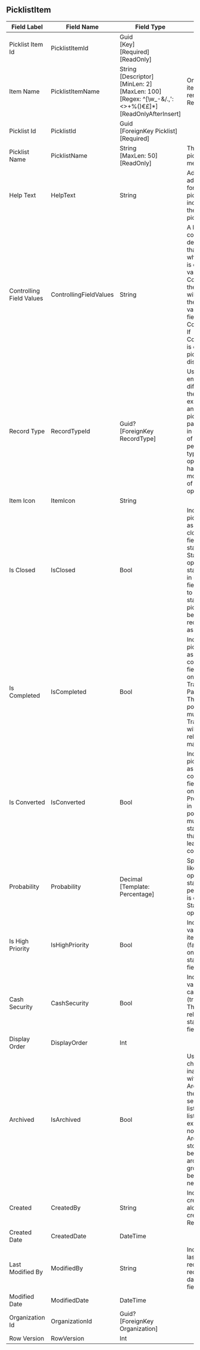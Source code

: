 # 


## PicklistItem
| Field Label | Field Name | Field Type | Description |  
| ---- | ---- | ---- | ---- |  
| Picklist Item Id | PicklistItemId | Guid<br/>  [Key]<br/>  [Required]<br/>  [ReadOnly] |  |  
| Item Name | PicklistItemName | String<br/>  [Descriptor]<br/>  [MinLen: 2]<br/>  [MaxLen: 100]<br/>  [Regex: ^[\w_\-&/.,':<>+%()$€£ ]*$]<br/>  [ReadOnlyAfterInsert] | Once created, picklist items can only be renamed with the Rename menu option.  |  
| Picklist Id | PicklistId | Guid<br/>  [ForeignKey Picklist]<br/>  [Required] |  |  
| Picklist Name | PicklistName | String<br/>  [MaxLen: 50]<br/>  [ReadOnly] | The name of the picklist this item is a member of.  |  
| Help Text | HelpText | String | Admins can add additional information for their users on a picklist item here and include guidance on the correct use of picklist items.  |  
| Controlling Field Values | ControllingFieldValues | String | A list of values in the controlling field for dependent picklists that determine whether a picklist item is displayed. If any value is specified in ControllingFieldValues, then this picklist item will only be visible if the fully specified value of the controlling field occurs in ControllingFieldValues. If ControllingFieldValues is empty, then all picklist items will be displayed.  |  
| Record Type | RecordTypeId | Guid?<br/>  [ForeignKey RecordType] | Use record types to enable different different picklists for the same field. For example, you can link an opportunity stage picklist item to a particular record type in order to tailer the list of stages that appears per opportunity record type. Corporate opportunities can then have a longer and more complex series of stages than SMB opportunities.  |  
| Item Icon | ItemIcon | String |  |  
| Is Closed | IsClosed | Bool | Indicates whether this picklist value is associated with a closed status. This field is relevant for the standard Opportunity Stage field in opportunities and the standard Status field in cases and tasks. It field makes it possible to have multiple stages and status picklist items that will be lead to the relevant record being marked as closed.  |  
| Is Completed | IsCompleted | Bool | Indicates whether this picklist value is associated with a completed status. This field is relevant for only the standard TransferStage field in PackControl.Transfer. This field makes it possible to have multiple different Transfer Stages that will be lead to the relevant record being marked as completed.  |  
| Is Converted | IsConverted | Bool | Indicates whether this picklist value is associated with a converted status. This field is relevant for only the standard Prospect Status field in Leads and makes it possible to have multiple Prospect status picklist items that will be cause a lead to be marked as converted.  |  
| Probability | Probability | Decimal<br/>  [Template: Percentage] | Specifies the likelihood that opportunity will close stated as a percentage. This field is only relevant for the Stage field in opportunities.  |  
| Is High Priority | IsHighPriority | Bool | Indicates whether this value is a high priority item (true), or not (false). This field is only relevant for the standard TaskPriority field in Activities.  |  
| Cash Security | CashSecurity | Bool | Indicates whether this value is considered a cash security item (true), or not (false). This field is only relevant for the standard SecurityType field in Securities.  |  
| Display Order | DisplayOrder | Int |  |  
| Archived | IsArchived | Bool | Use the Archive checkbox to hide inactive records without deleting them. Archiving will prevent them from being selected in dropdown lists or appearing on list pages. Usage in existing records will not be affected. Archived records are stored indefinitely and be viewed in the archived items app group where they can be unarchived if needed again.  |  
| Created | CreatedBy | String | Indicates the user who created the record, along with the record creation date and time. Read only.  |  
| Created Date | CreatedDate | DateTime |  |  
| Last Modified By | ModifiedBy | String | Indicates the user who last changed the record, along with the record modification date and time. This field is read only.  |  
| Modified Date | ModifiedDate | DateTime |  |  
| Organization Id | OrganizationId | Guid?<br/>  [ForeignKey Organization] |  |  
| Row Version | RowVersion | Int |  |  

